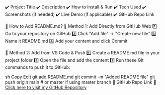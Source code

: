 ✔️ Project Title
✔️ Description
✔️ How to Install & Run
✔️ Tech Used
✔️ Screenshots (if needed)
✔️ Live Demo (if applicable)
✔️ GitHub Repo Link

📌 How to Add README.md?
🔹 Method 1: Add Directly from GitHub Web
1️⃣ Go to your repository on GitHub
2️⃣ Click "Add file" → "Create new file"
3️⃣ Name it README.md
4️⃣ Add your content and click Commit

🔹 Method 2: Add from VS Code & Push
1️⃣ Create a README.md file in your project folder
2️⃣ Open the file and add the content
3️⃣ Run these Git commands to push it to GitHub:

sh
Copy
Edit
git add README.md
git commit -m "Added README file"
git push origin main  # or master if using master branch
🔗  GitHub Repo Link
🔗 [Click here to visit my GitHub Repository](https://github.com/mallikamudraboina/Smart-Resume-Generator-Customized-Resume-For-Every-Opportunity-main)
